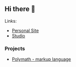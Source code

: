 ## Hi there 👋

Links:

- [Personal Site](https://jwmza.com)
- [Studio](https://6ly.ca)

### Projects

- [Polymath - markup language](https://jwmza.com/polymath)

<!--
**jwmza/jwmza** is a ✨ _special_ ✨ repository because its `README.md` (this file) appears on your GitHub profile.

Here are some ideas to get you started:

- 🔭 I’m currently working on ...
- 🌱 I’m currently learning ...
- 👯 I’m looking to collaborate on ...
- 🤔 I’m looking for help with ...
- 💬 Ask me about ...
- 📫 How to reach me: ...
- 😄 Pronouns: ...
- ⚡ Fun fact: ...
-->
